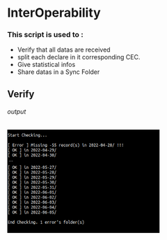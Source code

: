 # InterOperability

### This script is used to :
<ul>
    <li>Verify that all datas are received</li>
    <li>split each declare in it corresponding CEC.</li>
    <li>Give statistical infos</li>
    <li>Share datas in a Sync Folder</li>
</ul>

## Verify <h6>output</h6>

<img src="verify.png" alt='verify_output' width="350px" heigh="400px">
